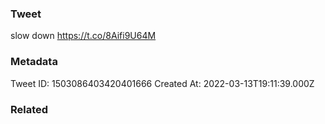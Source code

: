 ### Tweet
slow down https://t.co/8Aifi9U64M

### Metadata
Tweet ID: 1503086403420401666
Created At: 2022-03-13T19:11:39.000Z

### Related

